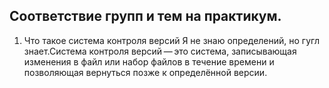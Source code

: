 ## Соответствие групп и тем на практикум.

1. Что такое система контроля версий
   Я не знаю определений, но гугл знает.Система контроля версий — это система, записывающая изменения в файл или набор файлов в течение времени и позволяющая вернуться позже к определённой версии.
